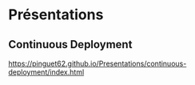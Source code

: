 # Présentations

## Continuous Deployment

https://pinguet62.github.io/Presentations/continuous-deployment/index.html